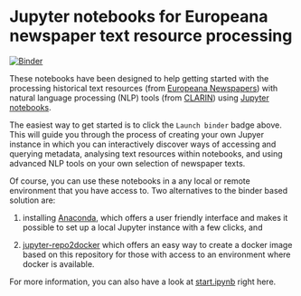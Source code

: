 # Jupyter notebooks for Europeana newspaper text resource processing
[![Binder](https://mybinder.org/badge_logo.svg)](https://mybinder.org/v2/gh/clarin-eric/europeana-newspapers-notebooks/main?labpath=start.ipynb)

These notebooks have been designed to help getting started with the processing historical text resources (from [Europeana Newspapers](https://www.europeana.eu/en/collections/topic/18-newspapers))
with natural language processing (NLP) tools (from [CLARIN](https://www.clarin.eu)) using [Jupyter notebooks](https://jupyter.org/).

The easiest way to get started is to click the `Launch binder` badge above. This will guide you through the process of creating your own Jupyer instance in which you can interactively discover ways of accessing and querying metadata, analysing text resources within notebooks, and using advanced NLP tools on your own selection of newspaper texts.

Of course, you can use these notebooks in a any local or remote environment that you have access to. Two alternatives to the binder based solution are:

1) installing [Anaconda](https://anaconda.org/), which offers a user friendly interface and makes it possible to set up a local Jupyter instance with a few clicks, and

2) [jupyter-repo2docker](https://repo2docker.readthedocs.io/en/latest/) which offers an easy way to create a docker image based on this repository for those with access to an environment where docker is available.

For more information, you can also have a look at [start.ipynb](start.ipynb) right here.